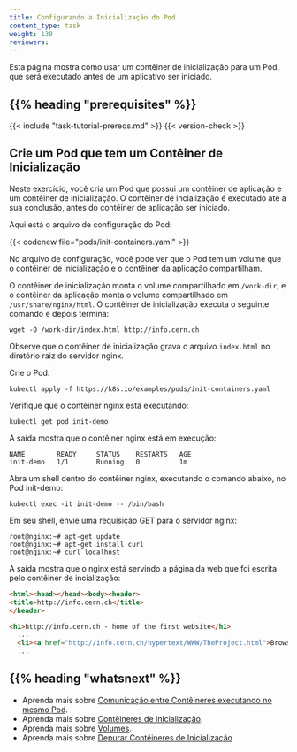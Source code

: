 ```yaml
---
title: Configurando a Inicialização do Pod
content_type: task
weight: 130
reviewers:
---
```


<!-- overview -->
Esta página mostra como usar um contêiner de inicialização para um Pod, que será executado antes de um 
aplicativo ser iniciado.


## {{% heading "prerequisites" %}}


{{< include "task-tutorial-prereqs.md" >}} {{< version-check >}}



<!-- steps -->

## Crie um Pod que tem um Contêiner de Inicialização

Neste exercício, você cria um Pod que possui um contêiner de aplicação e um
contêiner de inicialização. O contêiner de incialização é executado até a sua conclusão, antes do contêiner de aplicação ser iniciado.

Aqui está o arquivo de configuração do Pod:

{{< codenew file="pods/init-containers.yaml" >}}

No arquivo de configuração, você pode ver que o Pod tem um volume 
que o contêiner de inicialização e o contêiner da aplicação compartilham.

O contêiner de inicialização monta o volume compartilhado em `/work-dir`, e o contêiner 
da aplicação monta o volume compartilhado em `/usr/share/nginx/html`. 
O contêiner de inicialização executa o seguinte comando e depois termina:

```shell
wget -O /work-dir/index.html http://info.cern.ch
```

Observe que o contêiner de inicialização grava o arquivo `index.html` no diretório raiz
do servidor nginx.

Crie o Pod:

```shell
kubectl apply -f https://k8s.io/examples/pods/init-containers.yaml
```

Verifique que o contêiner nginx está executando:

```shell
kubectl get pod init-demo
```

A saída mostra que o contêiner nginx está em execução:

    NAME        READY     STATUS    RESTARTS   AGE
    init-demo   1/1       Running   0          1m

 Abra um shell dentro do contêiner nginx, executando o comando abaixo, no Pod init-demo:

```shell
kubectl exec -it init-demo -- /bin/bash
```

Em seu shell, envie uma requisição GET para o servidor nginx:

    root@nginx:~# apt-get update
    root@nginx:~# apt-get install curl
    root@nginx:~# curl localhost

A saída mostra que o nginx está servindo a página da web que foi escrita pelo contêiner de incialização:

```html
<html><head></head><body><header>
<title>http://info.cern.ch</title>
</header>

<h1>http://info.cern.ch - home of the first website</h1>
  ...
  <li><a href="http://info.cern.ch/hypertext/WWW/TheProject.html">Browse the first website</a></li>
  ...
```



## {{% heading "whatsnext" %}}


* Aprenda mais sobre [Comunicação entre Contêineres executando no mesmo Pod](/pt-br/docs/tasks/access-application-cluster/communicate-containers-same-pod-shared-volume/).
* Aprenda mais sobre [Contêineres de Inicialização](/docs/concepts/workloads/pods/init-containers/).
* Aprenda mais sobre [Volumes](/pt-br/docs/concepts/storage/volumes/).
* Aprenda mais sobre [Depurar Contêineres de Inicialização](/pt-br/docs/tasks/debug/debug-application/debug-init-containers/)

